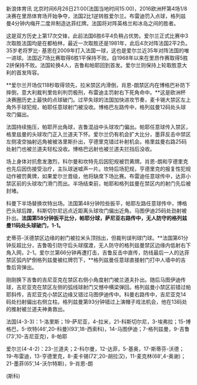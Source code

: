 
新浪体育讯
北京时间6月26日21:00(法国当地时间15:00)，2016欧洲杯第4场1/8决赛在里昂体育场开始争夺，法国2比1逆转胜爱尔兰。布雷迪罚入点球，格列兹曼4分钟内梅开二度并制造达菲红牌。法国将对阵英格兰和冰岛之间的胜者。

这是双方历史上第17次交锋，此前法国6胜6平4负稍占优势。爱尔兰正式比赛中3次取胜法国均是在都柏林，最近一次取胜还是1981年，此后4次对阵法国2平2负。35岁老将罗比-
基恩在2009年打入法国一球，这也是爱尔兰近35年对阵法国的唯一进球。法国近7场比赛取得6胜1平保持不败。自1968年以来在里昂作赛取得5胜2拼保持不败。法国轮换4人，吉鲁和帕耶回到首发。爱尔兰则保持上轮取胜意大利的首发阵容。


**爱尔兰开场仅118秒取得领先，拉米禁区内滑倒，肖恩-朗禁区内在博格巴补防下摔倒，意大利裁判里佐利判罚极刑，布雷迪主罚射右下死角命中。**这是欧洲杯决赛圈历史上最快的点球破门。过早失球的法国加快进攻节奏，麦卡锡大禁区左上角外手球犯规，帕耶任意球射门被没收。博格巴左路传中，格列兹曼12码处头球攻门偏出。


法国持续施压，帕耶开出角球，吉鲁混战中头球攻门偏出。帕耶任意球传入禁区，格里兹曼的头球攻门正入兰道夫下怀。爱尔兰仍有机会扩大比分，墨菲反击中禁区左侧凌空抽射远角被被洛里斯扑出，亨德里克错过补射机会。格里兹曼右路25码处射门也被兰道夫轻松没收。博格巴远射也被兰道夫拦挡后没收。


场上身体对抗愈发激烈，科尔曼和坎特先后因犯规被罚黄牌。肖恩-朗和亨德里克也先后因伤接受治疗，主队球迷嘘声一片。坎特后场犯规，亨德里克的报复性犯规动作被罚黄牌，如果爱尔兰晋级，他将缺席下场比赛。布雷迪任意球传中，达菲小禁区前的头球攻门滑门而出。半场结束前，帕耶和格列兹曼在禁区内的射门先后被封堵。

科曼下半场替换坎特出场。法国第48分钟险些扳平，帕耶左路任意球传中，博格巴头球后蹭，科斯切尔尼远点近距离头球攻门偏出近角。马图伊迪25码处劲射被扑出。**法国第58分钟扳平比分，帕耶分球，萨尼亚右路传中，无人防守的格列兹曼11码处头球破门，1-1。**


史蒂芬-沃德禁区边缘的射门被拉米头顶挡出，但裁判误判球门球。**法国第61分钟反超比分，吉鲁吸引防守后头球摆渡，无人防守的格列兹曼禁区边缘内低射右下角入网，2-1。爱尔兰第66分钟再遭打击，吉鲁反击中直传，防线最后一人的达菲禁区弧内铲倒格列兹曼被红牌罚下，**格列兹曼任意球直接射门打中人墙中的吉鲁后背弹出。


刚刚换下吉鲁的吉尼亚克在禁区右侧小角度射门被兰道夫扑出。随后马图伊迪传球，吉尼亚克在禁区左侧的弧线球射门又憾中横梁弹回。格列兹曼小禁区前错过帕耶斜传，吉尼亚克小禁区边缘又错过马图伊迪传中。科曼右路传中，吉尼亚克14码处扫射偏出右侧立柱。格列兹曼第93分钟错过上演帽子戏法机会，他在13码处的推射被兰道夫神勇救出。

法国(4-3-3)：1-洛里斯；19-萨尼亚，4-拉米，21-科斯切尔尼，3-埃弗拉；15-博格巴，5-坎特(46',20-科曼)(93',18-西索科)，14-马图伊迪；7-格列兹曼，9-吉鲁(73',10-吉尼亚克)，8-帕耶

爱尔兰(4-4-2)：23-兰道夫；2-科尔曼，12-达菲，5-基奥，17-斯蒂芬-沃德；19-布雷迪，13-亨德里克，8-麦卡锡(72',20-胡拉汉)，11-麦克林(68',4-奥谢)；21-墨菲(65',14-沃尔特斯)，9-肖恩-朗

(斯科)

